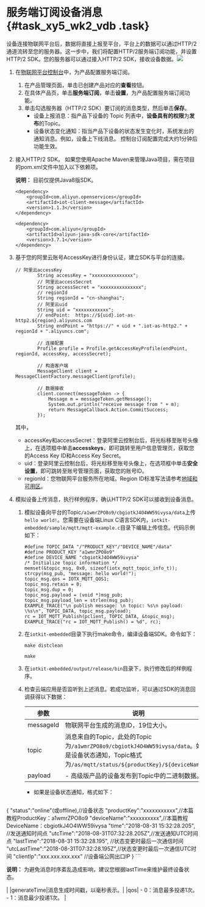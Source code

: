 # 服务端订阅设备消息 {#task_xy5_wk2_vdb .task}

设备连接物联网平台后，数据将直接上报至平台，平台上的数据可以通过HTTP/2通道流转至您的服务器。这一步中，我们将配置HTTP/2服务端订阅功能，并设置HTTP/2 SDK。您的服务器可以通过接入HTTP/2 SDK，接收设备数据。![](http://static-aliyun-doc.oss-cn-hangzhou.aliyuncs.com/assets/img/17309/15378534668965_zh-CN.png)

1.  在[物联网平台控制台](https://iot.console.aliyun.com/product/region/cn-shanghai)中，为产品配置服务端订阅。 

    1.  在产品管理页面，单击已创建产品对应的**查看**按钮。 
    2.  在具体产品页，单击**服务端订阅**，单击**设置**，为产品配置服务端订阅功能。 
    3.  单击勾选服务器（HTTP/2 SDK）要订阅的消息类型，然后单击**保存**。 
        -   设备上报消息：指产品下设备的 Topic 列表中，**设备具有的权限**为**发布**的Topic。
        -   设备状态变化通知：指当产品下设备的状态发生变化时，系统发出的通知消息。例如，设备上下线消息。
    控制台订阅配置完成大约1分钟后功能生效。

2.  接入HTTP/2 SDK。 如果您使用Apache Maven来管理Java项目，需在项目的pom.xml文件中加入以下依赖项。

    **说明：** 目前仅提供Java8版SDK。

    ```
    <dependency>
        <groupId>com.aliyun.openservices</groupId>
        <artifactId>iot-client-message</artifactId>
        <version>1.1.3</version>
    </dependency>
    
    <dependency>
        <groupId>com.aliyun</groupId>
        <artifactId>aliyun-java-sdk-core</artifactId>
        <version>3.7.1</version>
    </dependency>
    ```

3.  基于您的阿里云账号AccessKey进行身份认证，建立SDK与平台的连接。 

    ```
    // 阿里云accessKey
            String accessKey = "xxxxxxxxxxxxxxx";
            // 阿里云accessSecret
            String accessSecret = "xxxxxxxxxxxxxxx";
            // regionId
            String regionId = "cn-shanghai";
            // 阿里云uid
            String uid = "xxxxxxxxxxxx";
            // endPoint:  https://${uid}.iot-as-http2.${region}.aliyuncs.com
            String endPoint = "https://" + uid + ".iot-as-http2." + regionId + ".aliyuncs.com";
    
            // 连接配置
            Profile profile = Profile.getAccessKeyProfile(endPoint, regionId, accessKey, accessSecret);
    
            // 构造客户端
            MessageClient client = MessageClientFactory.messageClient(profile);
    
            // 数据接收
            client.connect(messageToken -> {
                Message m = messageToken.getMessage();
                System.out.println("receive message from " + m);
                return MessageCallback.Action.CommitSuccess;
            });
    ```

    其中，

    -   accessKey和accessSecret：登录阿里云控制台后，将光标移至账号头像上，在选项框中单击**accesskeys**，即可跳转至用户信息管理页，获取您的Access Key ID和Access Key Secret。
    -   uid：登录阿里云控制台后，将光标移至账号头像上，在选项框中单击**安全设置**，即可跳转至账号管理页面，获取您的账号ID。
    -   regionId：您物联网平台服务所在地域。Region ID标准写法请参考[地域和可用区](https://help.aliyun.com/document_detail/40654.html)。
4.  模拟设备上传消息，执行样例程序，确认HTTP/2 SDK可以接收到设备消息。 
    1.  模拟设备向平台的Topic`/a1wmrZPO8o9/cbgiotkJ4O4WW59ivysa/data`上传`hello world!`。您需要在设备端Linux C语言SDK内，`iotkit-embedded/sample/mqtt/mqtt-example.c`目录下编辑上传信息。代码示例如下： 

        ```
        #define TOPIC_DATA "/"PRODUCT_KEY"/"DEVICE_NAME"/data"
        #define PRODUCT_KEY "a1wmrZPO8o9"
        #define DEVICE_NAME "cbgiotkJ4O4WW59ivysa"
        /* Initialize topic information */
        memset(&topic_msg, 0x0, sizeof(iotx_mqtt_topic_info_t));
        strcpy(msg_pub, "message: hello world!");
        topic_msg.qos = IOTX_MQTT_QOS1;
        topic_msg.retain = 0;
        topic_msg.dup = 0;
        topic_msg.payload = (void *)msg_pub;
        topic_msg.payload_len = strlen(msg_pub);
        EXAMPLE_TRACE("\n publish message: \n topic: %s\n payload: \%s\n", TOPIC_DATA, topic_msg.payload);
        rc = IOT_MQTT_Publish(pclient, TOPIC_DATA, &topic_msg);
        EXAMPLE_TRACE("rc = IOT_MQTT_Publish() = %d", rc);
        ```

    2.  在`iotkit-embedded`目录下执行make命令，编译设备端SDK。命令如下： 

        ```
        make distclean
        ```

        ```
        make
        ```

    3.  在`iotkit-embedded/output/release/bin`目录下，执行修改后的样例程序。 
    4.  检查云端应用是否监听到上述消息。若成功监听，可以通过SDK的消息回调获得以下数据： 

        |参数|说明|
        |--|--|
        |messageId|物联网平台生成的消息ID，19位大小。|
        |topic|消息来自的Topic，此处的Topic为`/a1wmrZPO8o9/cbgiotkJ4O4WW59ivysa/data`。如果是设备状态通知，Topic格式为`/as/mqtt/status/${productKey}/${deviceName}`。|
        |payload|         -   高级版产品的设备发布到Topic中的二进制数据。
        -   如果是设备状态通知，格式如下：

            ```
{ 
"status":"online"(或offline),//设备状态 
"productKey":"xxxxxxxxxxx",//本篇教程ProductKey：a1wmrZPO8o9 
"deviceName":"xxxxxxxxxx",//本篇教程DeviceName：cbgiotkJ4O4WW59ivysa 
"time":"2018-08-31 15:32:28.205", //发送通知时间点 
"utcTime":"2018-08-31T07:32:28.205Z",//发送通知UTC时间点 
"lastTime":"2018-08-31 15:32:28.195", //状态变更时最后一次通信时间 
"utcLastTime":"2018-08-31T07:32:28.195Z",//状态变更时最后一次通信UTC时间
"clientIp":"xxx.xxx.xxx.xxx" //设备端公网出口IP 
}
            ```

**说明：** 为避免消息时序紊乱造成影响，建议您根据lastTime来维护最终设备状态。

 |
        |generateTime|消息生成时间戳，以毫秒表示。|
        |qos|         -   0：消息最多投递1次。
        -   1：消息最少投递1次。
 |


